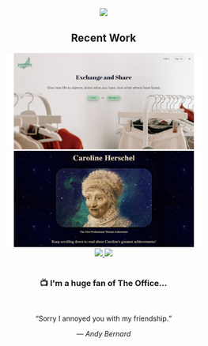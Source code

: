 <div align='center'>
   <img src="https://media.giphy.com/media/uMTyymkLjRQ8ribNNP/giphy.gif" width=220/>
   <h2> Recent Work </h2>
   </div>
   
  <div align=center>
  <img src="./img/reloved.JPEG" height=195 width=395/>
  <img src="./img/tribute.JPEG" height=195 width=395 />
  </div>

  <div align=center>
    <a href="https://github.com/sandiskolarczyk/ReLoved">
      <img src="https://github-readme-stats.vercel.app/api/pin/?username=sandiskolarczyk&repo=ReLoved&theme=outrun">
    </a>
    <a href="https://github.com/sandiskolarczyk/Tribute-Page">
     <img src="https://github-readme-stats.vercel.app/api/pin/?username=sandiskolarczyk&repo=Tribute-Page&theme=outrun">
    </a>
  </div>
  <br>

  <div align=center>
  <h3> 📺  I'm a huge fan of The Office... </h3>
  <br>
  <p>
  <q>Sorry I annoyed you with my friendship.</q>

&mdash; <cite>Andy Bernard</cite>

  </p>
  </div>
